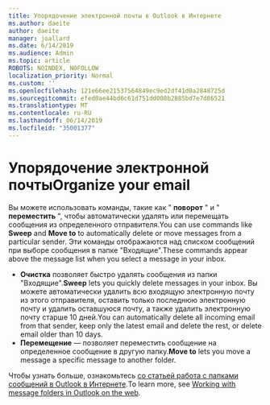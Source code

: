 ```yaml
---
title: Упорядочение электронной почты в Outlook в Интернете
ms.author: daeite
author: daeite
manager: joallard
ms.date: 6/14/2019
ms.audience: Admin
ms.topic: article
ROBOTS: NOINDEX, NOFOLLOW
localization_priority: Normal
ms.custom: ''
ms.openlocfilehash: 121e66ee21537564849ec9ed2df41d0a2848725d
ms.sourcegitcommit: efed0ae44bd6c61d751dd008b2885bd7e7d86521
ms.translationtype: MT
ms.contentlocale: ru-RU
ms.lasthandoff: 06/14/2019
ms.locfileid: "35001377"
---
```

# <a name="organize-your-email"></a><span data-ttu-id="07465-102">Упорядочение электронной почты</span><span class="sxs-lookup"><span data-stu-id="07465-102">Organize your email</span></span>

<span data-ttu-id="07465-103">Вы можете использовать команды, такие как " **поворот** " и " **переместить** ", чтобы автоматически удалять или перемещать сообщения из определенного отправителя.</span><span class="sxs-lookup"><span data-stu-id="07465-103">You can use commands like **Sweep** and **Move to** to automatically delete or move messages from a particular sender.</span></span> <span data-ttu-id="07465-104">Эти команды отображаются над списком сообщений при выборе сообщения в папке "Входящие".</span><span class="sxs-lookup"><span data-stu-id="07465-104">These commands appear above the message list when you select a message in your inbox.</span></span>

- <span data-ttu-id="07465-105">**Очистка** позволяет быстро удалять сообщения из папки "Входящие".</span><span class="sxs-lookup"><span data-stu-id="07465-105">**Sweep** lets you quickly delete messages in your inbox.</span></span> <span data-ttu-id="07465-106">Вы можете автоматически удалить всю входящую электронную почту из этого отправителя, оставить только последнюю электронную почту и удалить оставшуюся почту, а также удалить электронную почту старше 10 дней.</span><span class="sxs-lookup"><span data-stu-id="07465-106">You can automatically delete all incoming email from that sender, keep only the latest email and delete the rest, or delete email older than 10 days.</span></span>
- <span data-ttu-id="07465-107">**Перемещение** — позволяет переместить сообщение на определенное сообщение в другую папку.</span><span class="sxs-lookup"><span data-stu-id="07465-107">**Move to** lets you move a message a specific message to another folder.</span></span>

<span data-ttu-id="07465-108">Чтобы узнать больше, ознакомьтесь [со статьей работа с папками сообщений в Outlook в Интернете](https://support.office.com/article/ae0f10d6-54e7-4f29-acd3-78cdc3fdcb9f).</span><span class="sxs-lookup"><span data-stu-id="07465-108">To learn more, see [Working with message folders in Outlook on the web](https://support.office.com/article/ae0f10d6-54e7-4f29-acd3-78cdc3fdcb9f).</span></span>